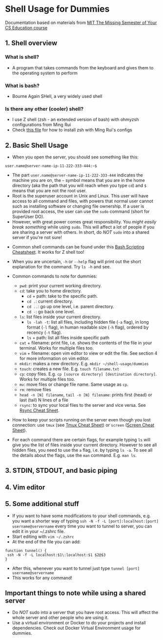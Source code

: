 # Shell Usage for Dummies
Documentation based on materials from [MIT The Missing Semester of Your CS Education course](https://missing.csail.mit.edu)

## 1. Shell overview
### What is shell?
* A program that takes commands from the keyboard and gives them to the operating system to perform
### What is bash?
* Bourne Again SHell, a very widely used shell
### Is there any other (cooler) shell?
* I use Z shell (zsh - an extended version of bash) with ohmyzsh configurations from Ming Rui 
* Check [this file](https://github.com/yoongtr/Shell-Usage-Documentation/blob/master/How%20to%20install%20ZSH%20with%20docker.md) for how to install zsh with Ming Rui's configs

## 2. Basic Shell Usage
* When you open the server, you should see something like this:
 ```shell
 user.name@server-name-ip-11-222-333-444:~$
 ```
  - The part `user.name@server-name-ip-11-222-333-444` indicates the machine you are on, the `~` symbol means that you are in the home directory (aka the path that you will reach when you type `cd`) and `$` means that you are not the root user.
  - Root is the superuser account in Unix and Linux. This user will have access to all command and files, with powers that normal user cannot such as installing software or changing file ownership. If a user is provided root access, the user can use the `sudo` command (short for SuperUser DO). 
  - However, with great power comes great responsibility. You _might easily break something_ while using `sudo`. This will affect a lot of people if you are sharing a server with others. In short, do _NOT_ `sudo` into a shared server if you're not sure!

* Common shell commands can be found under this [Bash Scripting Cheatsheet](https://devhints.io/bash). It works for Z shell too!

* When you are uncertain, `-h` or `--help` flag will print out the short explanation for the command. Try `ls -h` and see.

* Common commands to note for dummies:
  - `pwd`: print your current working directory.
  - `cd`: take you to home directory.
      - `cd` + path: take to the specific path.
      - `cd .`: current directory.
      - `cd ..`: go up one level, i.e. parent directory.
      - `cd -`: go back one level.
  - `ls`: list files inside your current directory.
      - `ls -lah -t`: list all files, including hidden file (`-a` flag), in long format (`-l` flag), in human readable size (`-h` flag), ordered by recency (`-t` flag).
      - `ls` + path: list all files inside specific path
  - `cat` + filename: print file, i.e. shows the contents of the file in your terminal. Works for multiple files too.
  - `vim` + filename: open vim editor to view or edit the file. See section 4 for more information on vim editor.
  - `mkdir`: makes a new directory. E.g. `mkdir ~/shell-usage/dummies`
  - `touch`: creates a new file. E.g. `touch filename.txt`
  - `cp`: copy files. E.g. `cp [source directory] [destination directory]`. Works for multiple files too.
  - `mv`: move files or change file name. Same usage as `cp`.
  - `rm`: remove files
  - `head -n [N] filename`, `tail -n [N] filename`: prints first (head) or last (tail) N lines of a file
  - `rsync`: to sync your local files to the server and vice versa. See [Rsync Cheat Sheet](https://devhints.io/rsync).
  
* How to keep your scripts running on the server even though you lost connection: use `tmux` (see [Tmux Cheat Sheet](https://tmuxcheatsheet.com)) or `screen` ([Screen Cheat Sheet](https://gist.github.com/jctosta/af918e1618682638aa82)).
  
* For each command there are certain flags, for example typing `ls` will give you the list of files inside your current directory. However to see all hidden files, you need to use the `a` flag, i.e. by typing `ls -a`. To see all the details about the flags, use the `man` command. E.g. `man ls`.

## 3. STDIN, STDOUT, and basic piping

## 4. Vim editor

## 5. Some additional stuff
* If you want to have some modifications to your shell commands, e.g. you want a shorter way of typing `ssh -N -f -L [port]:localhost:[port] username@servername` every time you want to tunnel to server, you can edit it in your ~/.zshrc file.
* Start editing with `vim ~/.zshrc`
* At the end of the file you can add:
```shell
function tunnel() {
 ssh -N -f -L localhost:$1\:localhost:$1 $2@$3
}
```
* After this, whenever you want to tunnel just type `tunnel [port] username@servername`
* This works for any command!

## Important things to note while using a shared server
* Do _NOT_ sudo into a server that you have root access. This will affect the whole server and other people who are using it.
* Use a virtual environment or Docker to do your projects and install dependencies. Check out Docker Virtual Environment usage for dummies.
